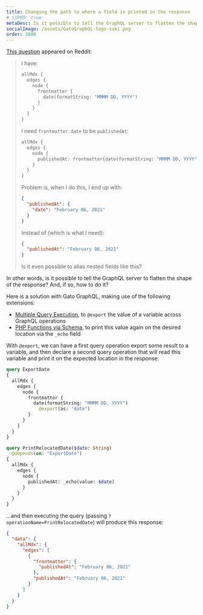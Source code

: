 ```yaml
---
title: Changing the path to where a field is printed in the response
# isPRO: true
metaDesc: Is it possible to tell the GraphQL server to flatten the shape of the response? And, if so, how to do it?
socialImage: /assets/GatoGraphQL-logo-suki.png
order: 1600
---
```


[This question](https://www.reddit.com/r/graphql/comments/rt9md0/aliasing_a_nested_field_as_a_parent_field/) appeared on Reddit:

> I have:
>
> ```graphql
> allMdx {
>   edges {
>     node {
>       frontmatter {
>         date(formatString: "MMMM DD, YYYY")
>       }
>     }
>   }
> }
> ```
>
> I need `frontmatter.date` to be `publishedAt`:
>
> ```graphql
> allMdx {
>   edges {
>     node {
>       publishedAt: frontmatter{date(formatString: "MMMM DD, YYYY")}
>     }
>   }
> }
> ```
>
> Problem is, when I do this, I end up with:
>
> ```json
> {
>   "publishedAt": {
>     "date": "February 06, 2021"
>   }
> }
> ```
>
> Instead of (which is what I need):
>
> ```json
> {
>   "publishedAt": "February 06, 2021"
> }
> ```
>
> Is it even possible to alias nested fields like this?

In other words, is it possible to tell the GraphQL server to flatten the shape of the response? And, if so, how to do it?

Here is a solution with Gato GraphQL, making use of the following extensions:

- [Multiple Query Execution](../../../extensions/multiple-query-execution), to `@export` the value of a variable across GraphQL operations
- [PHP Functions via Schema](../../../extensions/php-functions-via-schema), to print this value again on the desired location via the `_echo` field

With `@export`, we can have a first query operation export some result to a variable, and then declare a second query operation that will read this variable and print it on the expected location in the response:

```graphql
query ExportDate
{
  allMdx {
    edges {
      node {
        frontmatter {
          date(formatString: "MMMM DD, YYYY")
            @export(as: "date")
        }
      }
    }
  }
}

query PrintRelocatedDate($date: String)
  @depends(on: "ExportDate")
{
  allMdx {
    edges {
      node {
        publishedAt: _echo(value: $date)
      }
    }
  }
}
```

...and then executing the query (passing `?operationName=PrintRelocatedDate`) will produce this response:

```json
{
  "data": {
    "allMdx": {
      "edges": [
        {
          "frontmatter": {
            "publishedAt": "February 06, 2021"
          },
          "publishedAt": "February 06, 2021"
        }
      ]
    }
  }
}
```
